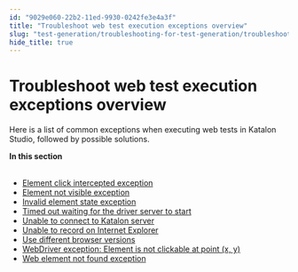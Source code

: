 ```yaml
---
id: "9029e060-22b2-11ed-9930-0242fe3e4a3f"
title: "Troubleshoot web test execution exceptions overview"
slug: "test-generation/troubleshooting-for-test-generation/troubleshoot-web-automated-testing/troubleshoot-web-test-execution-exceptions-overview"
hide_title: true
---
```


# <a id="concept-1346" class="anchor_top_offset"/><a id="ariaid-title1" class="anchor_top_offset"/>Troubleshoot web test execution exceptions overview

<p xmlns="http://www.w3.org/1999/xhtml" className="p">Here  is a list of common exceptions when executing web tests in <span className="ph">Katalon Studio</span>, followed by possible solutions.</p> 
<nav xmlns="http://www.w3.org/1999/xhtml" role="navigation" className="related-links"><div className="linklist"><strong>In this section</strong><br /><br /><ul className="linklist"><li className="linklist"><a className="link" href="/docs/test-generation/troubleshooting-for-test-generation/troubleshoot-web-automated-testing/element-click-intercepted-exception">Element click intercepted exception</a></li><li className="linklist"><a className="link" href="/docs/test-generation/troubleshooting-for-test-generation/troubleshoot-web-automated-testing/element-not-visible-exception">Element not visible exception</a></li><li className="linklist"><a className="link" href="/docs/test-generation/troubleshooting-for-test-generation/troubleshoot-web-automated-testing/invalid-element-state-exception">Invalid element state exception</a></li><li className="linklist"><a className="link" href="/docs/test-generation/troubleshooting-for-test-generation/troubleshoot-web-automated-testing/timed-out-waiting-for-the-driver-server-to-start">Timed out waiting for the driver server to start</a></li><li className="linklist"><a className="link" href="/docs/test-generation/troubleshooting-for-test-generation/troubleshoot-web-automated-testing/unable-to-connect-to-katalon-server">Unable to connect to Katalon server</a></li><li className="linklist"><a className="link" href="/docs/test-generation/troubleshooting-for-test-generation/troubleshoot-web-automated-testing/unable-to-record-on-internet-explorer">Unable to record on Internet Explorer</a></li><li className="linklist"><a className="link" href="/docs/test-generation/troubleshooting-for-test-generation/troubleshoot-web-automated-testing/use-different-browser-versions">Use different browser versions</a></li><li className="linklist"><a className="link" href="/docs/test-generation/troubleshooting-for-test-generation/troubleshoot-web-automated-testing/webdriver-exception-element-is-not-clickable-at-point-x-y">WebDriver exception: Element is not clickable at point (x, y)</a></li><li className="linklist"><a className="link" href="/docs/test-generation/troubleshooting-for-test-generation/troubleshoot-web-automated-testing/web-element-not-found-exception">Web element not found exception</a></li></ul></div></nav> 
